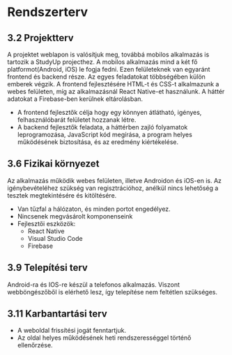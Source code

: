 # Rendszerterv

## 3.2 Projektterv

A projektet weblapon is valósítjuk meg, továbbá mobilos alkalmazás is tartozik a StudyUp projecthez. A mobilos alkalmazás mind a két fő platformot(Android, iOS) le fogja fedni. Ezen felületeknek van egyaránt frontend és backend része. Az egyes feladatokat többségében külön emberek végzik. A frontend fejlesztésére HTML-t és CSS-t alkalmazunk a webes felületen, míg az alkalmazásnál React Native-et használunk. A háttér adatokat a Firebase-ben kerülnek eltárolásban.

  - A frontend fejlesztők célja hogy egy könnyen átlátható, igényes, felhasználóbarát felületet hozzanak létre.
  - A backend fejlesztők feladata, a háttérben zajló folyamatok leprogramozása, JavaScript kód megírása, a program helyes működésének biztosítása, és az eredmény     kiértékelése.

## 3.6 Fizikai környezet

Az alkalmazás működik webes felületen, illetve Androidon és iOS-en is. Az igénybevételéhez szükség van regisztrációhoz, anélkül nincs lehetőség a tesztek megtekintésére és kitöltésére.

- Van tűzfal a hálózaton, és minden portot engedélyez.
- Nincsenek megvásárolt komponenseink
- Fejlesztői eszközök:
  - React Native
  - Visual Studio Code
  - Firebase
 
## 3.9 Telepítési terv

Android-ra és IOS-re készül a telefonos alkalmazás. Viszont webböngészőből is elérhető lesz, így telepítése nem feltétlen szükséges.

## 3.11 Karbantartási terv

- A weboldal frissítési jogát fenntartjuk.
- Az oldal helyes működésének heti rendszerességgel történő ellenőrzése.
